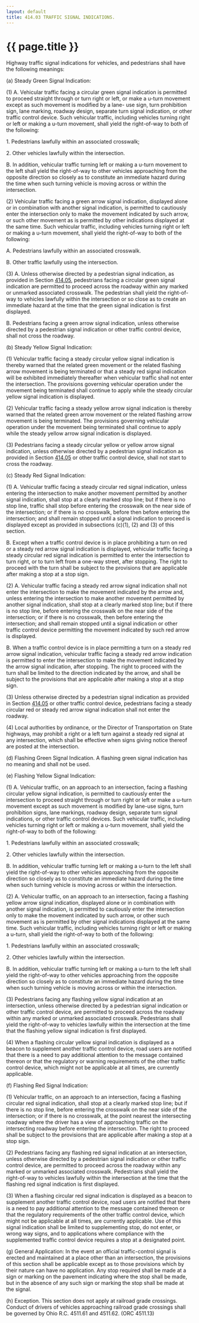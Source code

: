 ```yaml
---
layout: default 
title: 414.03 TRAFFIC SIGNAL INDICATIONS.
---
```


{{ page.title }}
================

Highway traffic signal indications for vehicles, and pedestrians shall
have the following meanings:

​(a) Steady Green Signal Indication:

​(1) A. Vehicular traffic facing a circular green signal indication is
permitted to proceed straight through or turn right or left, or make a
u-turn movement except as such movement is modified by a lane- use sign,
turn prohibition sign, lane marking, roadway design, separate turn
signal indication, or other traffic control device. Such vehicular
traffic, including vehicles turning right or left or making a u-turn
movement, shall yield the right-of-way to both of the following:

​1. Pedestrians lawfully within an associated crosswalk;

​2. Other vehicles lawfully within the intersection.

B. In addition, vehicular traffic turning left or making a u-turn
movement to the left shall yield the right-of-way to other vehicles
approaching from the opposite direction so closely as to constitute an
immediate hazard during the time when such turning vehicle is moving
across or within the intersection.

​(2) Vehicular traffic facing a green arrow signal indication, displayed
alone or in combination with another signal indication, is permitted to
cautiously enter the intersection only to make the movement indicated by
such arrow, or such other movement as is permitted by other indications
displayed at the same time. Such vehicular traffic, including vehicles
turning right or left or making a u-turn movement, shall yield the
right-of-way to both of the following:

A. Pedestrians lawfully within an associated crosswalk.

B. Other traffic lawfully using the intersection.

​(3) A. Unless otherwise directed by a pedestrian signal indication, as
provided in Section [414.05](1dde9226.html), pedestrians facing a
circular green signal indication are permitted to proceed across the
roadway within any marked or unmarked associated crosswalk. The
pedestrian shall yield the right-of-way to vehicles lawfully within the
intersection or so close as to create an immediate hazard at the time
that the green signal indication is first displayed.

B. Pedestrians facing a green arrow signal indication, unless otherwise
directed by a pedestrian signal indication or other traffic control
device, shall not cross the roadway.

​(b) Steady Yellow Signal Indication:

​(1) Vehicular traffic facing a steady circular yellow signal indication
is thereby warned that the related green movement or the related
flashing arrow movement is being terminated or that a steady red signal
indication will be exhibited immediately thereafter when vehicular
traffic shall not enter the intersection. The provisions governing
vehicular operation under the movement being terminated shall continue
to apply while the steady circular yellow signal indication is
displayed.

​(2) Vehicular traffic facing a steady yellow arrow signal indication is
thereby warned that the related green arrow movement or the related
flashing arrow movement is being terminated. The provisions governing
vehicular operation under the movement being terminated shall continue
to apply while the steady yellow arrow signal indication is displayed.

​(3) Pedestrians facing a steady circular yellow or yellow arrow signal
indication, unless otherwise directed by a pedestrian signal indication
as provided in Section [414.05](1dde9226.html) or other traffic control
device, shall not start to cross the roadway.

​(c) Steady Red Signal Indication:

​(1) A. Vehicular traffic facing a steady circular red signal
indication, unless entering the intersection to make another movement
permitted by another signal indication, shall stop at a clearly marked
stop line; but if there is no stop line, traffic shall stop before
entering the crosswalk on the near side of the intersection; or if there
is no crosswalk, before then before entering the intersection; and shall
remain stopped until a signal indication to proceed is displayed except
as provided in subsections (c)(1), (2) and (3) of this section.

B. Except when a traffic control device is in place prohibiting a turn
on red or a steady red arrow signal indication is displayed, vehicular
traffic facing a steady circular red signal indication is permitted to
enter the intersection to turn right, or to turn left from a one-way
street, after stopping. The right to proceed with the turn shall be
subject to the provisions that are applicable after making a stop at a
stop sign.

​(2) A. Vehicular traffic facing a steady red arrow signal indication
shall not enter the intersection to make the movement indicated by the
arrow and, unless entering the intersection to make another movement
permitted by another signal indication, shall stop at a clearly marked
stop line; but if there is no stop line, before entering the crosswalk
on the near side of the intersection; or if there is no crosswalk, then
before entering the intersection; and shall remain stopped until a
signal indication or other traffic control device permitting the
movement indicated by such red arrow is displayed.

B. When a traffic control device is in place permitting a turn on a
steady red arrow signal indication, vehicular traffic facing a steady
red arrow indication is permitted to enter the intersection to make the
movement indicated by the arrow signal indication, after stopping. The
right to proceed with the turn shall be limited to the direction
indicated by the arrow, and shall be subject to the provisions that are
applicable after making a stop at a stop sign.

​(3) Unless otherwise directed by a pedestrian signal indication as
provided in Section [414.05](1dde9226.html) or other traffic control
device, pedestrians facing a steady circular red or steady red arrow
signal indication shall not enter the roadway.

​(4) Local authorities by ordinance, or the Director of Transportation
on State highways, may prohibit a right or a left turn against a steady
red signal at any intersection, which shall be effective when signs
giving notice thereof are posted at the intersection.

​(d) Flashing Green Signal Indication. A flashing green signal
indication has no meaning and shall not be used.

​(e) Flashing Yellow Signal Indication:

​(1) A. Vehicular traffic, on an approach to an intersection, facing a
flashing circular yellow signal indication, is permitted to cautiously
enter the intersection to proceed straight through or turn right or left
or make a u-turn movement except as such movement is modified by
lane-use signs, turn prohibition signs, lane markings, roadway design,
separate turn signal indications, or other traffic control devices. Such
vehicular traffic, including vehicles turning right or left or making a
u-turn movement, shall yield the right-of-way to both of the following:

​1. Pedestrians lawfully within an associated crosswalk;

​2. Other vehicles lawfully within the intersection.

B. In addition, vehicular traffic turning left or making a u-turn to the
left shall yield the right-of-way to other vehicles approaching from the
opposite direction so closely as to constitute an immediate hazard
during the time when such turning vehicle is moving across or within the
intersection.

​(2) A. Vehicular traffic, on an approach to an intersection, facing a
flashing yellow arrow signal indication, displayed alone or in
combination with another signal indication, is permitted to cautiously
enter the intersection only to make the movement indicated by such
arrow, or other such movement as is permitted by other signal
indications displayed at the same time. Such vehicular traffic,
including vehicles turning right or left or making a u-turn, shall yield
the right-of-way to both of the following:

​1. Pedestrians lawfully within an associated crosswalk;

​2. Other vehicles lawfully within the intersection.

B. In addition, vehicular traffic turning left or making a u-turn to the
left shall yield the right-of-way to other vehicles approaching from the
opposite direction so closely as to constitute an immediate hazard
during the time when such turning vehicle is moving across or within the
intersection.

​(3) Pedestrians facing any flashing yellow signal indication at an
intersection, unless otherwise directed by a pedestrian signal
indication or other traffic control device, are permitted to proceed
across the roadway within any marked or unmarked associated crosswalk.
Pedestrians shall yield the right-of-way to vehicles lawfully within the
intersection at the time that the flashing yellow signal indication is
first displayed.

​(4) When a flashing circular yellow signal indication is displayed as a
beacon to supplement another traffic control device, road users are
notified that there is a need to pay additional attention to the message
contained thereon or that the regulatory or warning requirements of the
other traffic control device, which might not be applicable at all
times, are currently applicable.

​(f) Flashing Red Signal Indication:

​(1) Vehicular traffic, on an approach to an intersection, facing a
flashing circular red signal indication, shall stop at a clearly marked
stop line; but if there is no stop line, before entering the crosswalk
on the near side of the intersection; or if there is no crosswalk, at
the point nearest the intersecting roadway where the driver has a view
of approaching traffic on the intersecting roadway before entering the
intersection. The right to proceed shall be subject to the provisions
that are applicable after making a stop at a stop sign.

​(2) Pedestrians facing any flashing red signal indication at an
intersection, unless otherwise directed by a pedestrian signal
indication or other traffic control device, are permitted to proceed
across the roadway within any marked or unmarked associated crosswalk.
Pedestrians shall yield the right-of-way to vehicles lawfully within the
intersection at the time that the flashing red signal indication is
first displayed.

​(3) When a flashing circular red signal indication is displayed as a
beacon to supplement another traffic control device, road users are
notified that there is a need to pay additional attention to the message
contained thereon or that the regulatory requirements of the other
traffic control device, which might not be applicable at all times, are
currently applicable. Use of this signal indication shall be limited to
supplementing stop, do not enter, or wrong way signs, and to
applications where compliance with the supplemented traffic control
device requires a stop at a designated point.

​(g) General Application: In the event an official traffic-control
signal is erected and maintained at a place other than an intersection,
the provisions of this section shall be applicable except as to those
provisions which by their nature can have no application. Any stop
required shall be made at a sign or marking on the pavement indicating
where the stop shall be made, but in the absence of any such sign or
marking the stop shall be made at the signal.

​(h) Exception. This section does not apply at railroad grade crossings.
Conduct of drivers of vehicles approaching railroad grade crossings
shall be governed by Ohio R.C. 4511.61 and 4511.62. (ORC 4511.13)
